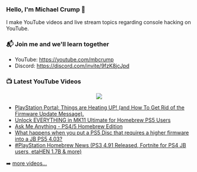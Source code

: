 ### Hello, I'm Michael Crump 👋

I make YouTube videos and live stream topics regarding console hacking on YouTube. 

### 📬 Join me and we'll learn together

- YouTube: https://youtube.com/mbcrump
- Discord: https://discord.com/invite/9fzK8jcJpd

### 📺 Latest YouTube Videos

<div align="center">

[<img src="https://img.shields.io/badge/-Subscribe-red?style=for-the-badge&logo=youtube&logoColor=white"/>](https://www.youtube.com/c/mbcrump?sub_confirmation=1)

</div>

<!-- YOUTUBE:START -->
- [PlayStation Portal: Things are Heating UP! &lpar;and How To Get Rid of the Firmware Update Message&rpar;.](https://www.youtube.com/watch?v=axmVFuBPxCE)
- [Unlock EVERYTHING in MK11 Ultimate for Homebrew PS5 Users](https://www.youtube.com/watch?v=cNHkBjoqJIE)
- [Ask Me Anything - PS4/5 Homebrew Edition](https://www.youtube.com/watch?v=5nO1I6euEhY)
- [What happens when you put a PS5 Disc that requires a higher firmware into a JB PS5 4.03?](https://www.youtube.com/watch?v=7hBJ4eiwUS0)
- [#PlayStation Homebrew News &lpar;PS3 4.91 Released, Fortnite for PS4 JB users, etaHEN 1.7B &amp; more&rpar;](https://www.youtube.com/watch?v=CyA62KuoLMw)
<!-- YOUTUBE:END -->

➡️ [more videos...](https://youtube.com/mbcrump)

